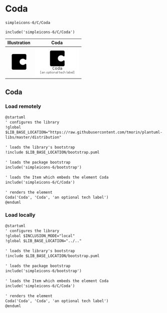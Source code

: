# Coda


```text
simpleicons-6/C/Coda
```

```text
include('simpleicons-6/C/Coda')
```



| Illustration | Coda |
| :---: | :---: |
| ![illustration for Illustration](../../simpleicons-6/C/Coda.png) | ![illustration for Coda](../../simpleicons-6/C/Coda.Local.png) |




## Coda

### Load remotely
```plantuml
@startuml
' configures the library
!global $LIB_BASE_LOCATION="https://raw.githubusercontent.com/tmorin/plantuml-libs/master/distribution"

' loads the library's bootstrap
!include $LIB_BASE_LOCATION/bootstrap.puml

' loads the package bootstrap
include('simpleicons-6/bootstrap')

' loads the Item which embeds the element Coda
include('simpleicons-6/C/Coda')

' renders the element
Coda('Coda', 'Coda', 'an optional tech label')
@enduml
```

### Load locally
```plantuml
@startuml
' configures the library
!global $INCLUSION_MODE="local"
!global $LIB_BASE_LOCATION="../.."

' loads the library's bootstrap
!include $LIB_BASE_LOCATION/bootstrap.puml

' loads the package bootstrap
include('simpleicons-6/bootstrap')

' loads the Item which embeds the element Coda
include('simpleicons-6/C/Coda')

' renders the element
Coda('Coda', 'Coda', 'an optional tech label')
@enduml
```

